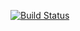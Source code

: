 [![Build Status](https://travis-ci.org/Annutochka/lab3.svg?branch=master)](https://travis-ci.org/Annutochka/lab3)
